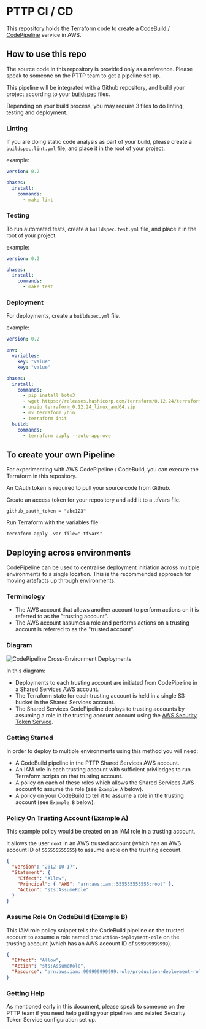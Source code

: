 # PTTP CI / CD

This repository holds the Terraform code to create a [CodeBuild](https://aws.amazon.com/codebuild/) / [CodePipeline](https://aws.amazon.com/codepipeline/) service in AWS.

## How to use this repo

The source code in this repository is provided only as a reference.
Please speak to someone on the PTTP team to get a pipeline set up.

This pipeline will be integrated with a Github repository, and build your project according to your [buildspec](https://docs.aws.amazon.com/codebuild/latest/userguide/build-spec-ref.html) files.

Depending on your build process, you may require 3 files to do linting, testing and deployment.

### Linting

If you are doing static code analysis as part of your build, please create a `buildspec.lint.yml` file, and place it in the root of your project.

example:

```yaml
version: 0.2

phases:
  install:
    commands:
      - make lint
```

### Testing

To run automated tests, create a `buildspec.test.yml` file, and place it in the root of your project.

example:

```yaml
version: 0.2

phases:
  install:
    commands:
      - make test
```

### Deployment

For deployments, create a `buildspec.yml` file.

example:

```yaml
version: 0.2

env:
  variables:
    key: "value"
    key: "value"

phases:
  install:
    commands:
      - pip install boto3
      - wget https://releases.hashicorp.com/terraform/0.12.24/terraform_0.12.24_linux_amd64.zip
      - unzip terraform_0.12.24_linux_amd64.zip
      - mv terraform /bin
      - terraform init
  build:
    commands:
      - terraform apply --auto-approve
```

## To create your own Pipeline

For experimenting with AWS CodePipeline / CodeBuild, you can execute the Terraform in this repository.

An OAuth token is required to pull your source code from Github.

Create an access token for your repository and add it to a .tfvars file.

```shell script
github_oauth_token = "abc123"
```

Run Terraform with the variables file:

```shell script
terraform apply -var-file=".tfvars"
```

## Deploying across environments

CodePipeline can be used to centralise deployment initiation across multiple environments to a single location. This is the recommended approach for moving artefacts up through environments.

### Terminology

- The AWS account that allows another account to perform actions on it is referred to as the "trusting account".
- The AWS account assumes a role and performs actions on a trusting account is referred to as the "trusted account".

### Diagram

![CodePipeline Cross-Environment Deployments](./documentation/images/code-pipeline-cross-environment-deployments.png)

In this diagram:

- Deployments to each trusting account are initiated from CodePipeline in a Shared Services AWS account.
- The Terraform state for each trusting account is held in a single S3 bucket in the Shared Services account.
- The Shared Services CodePipeline deploys to trusting accounts by assuming a role in the trusting account account using the [AWS Security Token Service](https://docs.aws.amazon.com/STS/latest/APIReference/welcome.html).

### Getting Started

In order to deploy to multiple environments using this method you will need:

- A CodeBuild pipeline in the PTTP Shared Services AWS account.
- An IAM role in each trusting account with sufficient priviledges to run Terraform scripts on that trusting account.
- A policy on each of these roles which allows the Shared Services AWS account to assume the role (see `Example A` below).
- A policy on your CodeBuild to tell it to assume a role in the trusting account (see `Example B` below).

### Policy On Trusting Account (Example A)

This example policy would be created on an IAM role in a trusting account.

It allows the user `root` in an AWS trusted account (which has an AWS account ID of `555555555555`) to assume a role on the trusting account.

```json
{
  "Version": "2012-10-17",
  "Statement": {
    "Effect": "Allow",
    "Principal": { "AWS": "arn:aws:iam::555555555555:root" },
    "Action": "sts:AssumeRole"
  }
}
```

### Assume Role On CodeBuild (Example B)

This IAM role policy snippet tells the CodeBuild pipeline on the trusted account to assume a role named `production-deployment-role` on the trusting account (which has an AWS account ID of `999999999999`).

```json
{
  "Effect": "Allow",
  "Action": "sts:AssumeRole",
  "Resource": "arn:aws:iam::999999999999:role/production-deployment-role"
}
```

### Getting Help

As mentioned early in this document, please speak to someone on the PTTP team if you need help getting your pipelines and related Security Token Service configuration set up.
